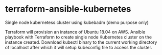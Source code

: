 # terraform-ansible-kubernetes
Single node kubernetess cluster using kubebadm (demo purpose only)


Terraform will provision an instance of Ubuntu 18.04 on AWS.
Ansible playbook with Terraform to create single node Kubernetes cluster on the instance created.
Download kubectl binary to the current working directory of localhost after which it will setup kubeconfig file to access the cluster. 




